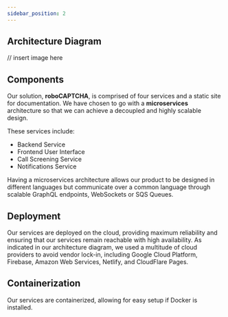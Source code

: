 ```yaml
---
sidebar_position: 2
---
```


## Architecture Diagram

// insert image here

## Components

Our solution, **roboCAPTCHA**, is comprised of four services and a static site for documentation. We have chosen to go with a **microservices** architecture so that we can achieve a decoupled and highly scalable design.

These services include:
- Backend Service
- Frontend User Interface
- Call Screening Service
- Notifications Service

Having a microservices architecture allows our product to be designed in different languages but communicate over a common language through scalable GraphQL endpoints, WebSockets or SQS Queues.

## Deployment

Our services are deployed on the cloud, providing maximum reliability and ensuring that our services remain reachable with high availability. As indicated in our architecture diagram, we used a multitude of cloud providers to avoid vendor lock-in, including Google Cloud Platform, Firebase, Amazon Web Services, Netlify, and CloudFlare Pages.

## Containerization

Our services are containerized, allowing for easy setup if Docker is installed.
